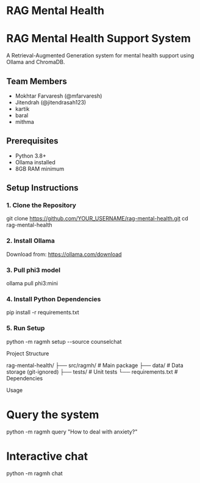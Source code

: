 ﻿# RAG Mental Health

# RAG Mental Health Support System

A Retrieval-Augmented Generation system for mental health support using Ollama and ChromaDB.

## Team Members
- Mokhtar Farvaresh (@mfarvaresh)
- Jitendrah (@jitendrasah123)
- kartik
- baral
- mithma

## Prerequisites
- Python 3.8+
- Ollama installed
- 8GB RAM minimum

## Setup Instructions

### 1. Clone the Repository

git clone https://github.com/YOUR_USERNAME/rag-mental-health.git
cd rag-mental-health



### 2. Install Ollama
Download from: https://ollama.com/download

### 3. Pull phi3 model
ollama pull phi3:mini

### 4. Install Python Dependencies
pip install -r requirements.txt

### 5. Run Setup
python -m ragmh setup --source counselchat

Project Structure

rag-mental-health/
├── src/ragmh/          # Main package
├── data/               # Data storage (git-ignored)
├── tests/              # Unit tests
└── requirements.txt    # Dependencies

Usage
# Query the system

python -m ragmh query "How to deal with anxiety?"

# Interactive chat

python -m ragmh chat